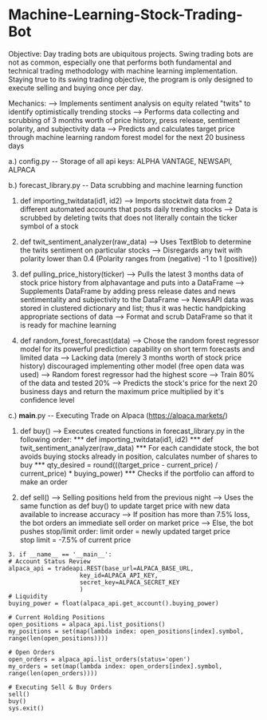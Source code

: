 # Machine-Learning-Stock-Trading-Bot
Objective: 
Day trading bots are ubiquitous projects. 
Swing trading bots are not as common, especially one that performs both fundamental and technical trading methodology with machine learning implementation. Staying true to its swing trading objective, the program is only designed to execute selling and buying once per day. 

Mechanics: 
--> Implements sentiment analysis on equity related "twits" to identify optimistically trending stocks
--> Performs data collecting and scrubbing of 3 months worth of price history, press release, sentiment polarity, and subjectivity data
--> Predicts and calculates target price through machine learning random forest model for the next 20 business days  

a.) config.py -- Storage of all api keys: ALPHA VANTAGE, NEWSAPI, ALPACA

b.) forecast_library.py -- Data scrubbing and machine learning function
  
  1. def importing_twitdata(id1, id2) 
      --> Imports stocktwit data from 2 different automated accounts that posts daily trending stocks 
      --> Data is scrubbed by deleting twits that does not literally contain the ticker symbol of a stock
  
  2. def twit_sentiment_analyzer(raw_data) 
      --> Uses TextBlob to determine the twits sentiment on particular stocks
      --> Disregards any twit with polarity lower than 0.4 (Polarity ranges from (negative) -1 to 1 (positive))
      
  3. def pulling_price_history(ticker)
      --> Pulls the latest 3 months data of stock price history from alphavantage and puts into a DataFrame
      --> Supplements DataFrame by adding press release dates and news sentimentality and subjectivity to the DataFrame 
      --> NewsAPI data was stored in clustered dictionary and list; thus it was hectic handpicking appropriate sections of data
      --> Format and scrub DataFrame so that it is ready for machine learning
   
  4. def random_forest_forecast(data)
      --> Chose the random forest regressor model for its powerful prediction capability on short term forecasts and limited data
      --> Lacking data (merely 3 months worth of stock price history) discouraged implementing other model (free open data was used)
      --> Random forest regressor had the highest score
      --> Train 80% of the data and tested 20%
      --> Predicts the stock's price for the next 20 business days and return the maximum price multiplied by it's confidence level
         
c.) __main__.py -- Executing Trade on Alpaca (https://alpaca.markets/)
   
   1. def buy()
      --> Executes created functions in forecast_library.py in the following order:
      *** def importing_twitdata(id1, id2) 
      *** def twit_sentiment_analyzer(raw_data)
      *** For each candidate stock, the bot avoids buying stocks already in position, calculates number of shares to buy
      *** qty_desired = round(((target_price - current_price) / current_price) * buying_power)
      *** Checks if the portfolio can afford to make an order
          
   2. def sell()
       --> Selling positions held from the previous night
       --> Uses the same function as def buy() to update target price with new data available to increase accuracy
       --> If position has more than 7.5% loss, the bot orders an immediate sell order on market price
       --> Else, the bot pushes stop/limit order: 
           limit order = newly updated target price  
           stop limit = -7.5% of current price

    3. if __name__ == '__main__':
    # Account Status Review
    alpaca_api = tradeapi.REST(base_url=ALPACA_BASE_URL,
                        key_id=ALPACA_API_KEY,
                        secret_key=ALPACA_SECRET_KEY
                        )
    # Liquidity
    buying_power = float(alpaca_api.get_account().buying_power)

    # Current Holding Positions
    open_positions = alpaca_api.list_positions()
    my_positions = set(map(lambda index: open_positions[index].symbol, range(len(open_positions))))

    # Open Orders
    open_orders = alpaca_api.list_orders(status='open')
    my_orders = set(map(lambda index: open_orders[index].symbol, range(len(open_orders))))

    # Executing Sell & Buy Orders
    sell()
    buy()
    sys.exit()
